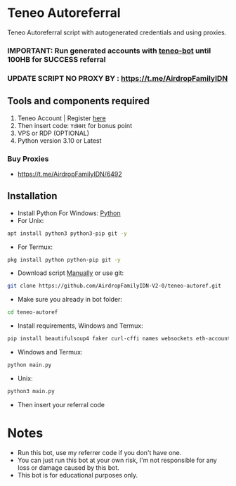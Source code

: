 # Teneo Autoreferral
Teneo Autoreferral script with autogenerated credentials and using proxies.
### IMPORTANT: Run generated accounts with [teneo-bot](https://github.com/im-hanzou/teneo-bot) until 100HB for SUCCESS referral
### UPDATE SCRIPT NO PROXY BY : https://t.me/AirdropFamilyIDN
## Tools and components required
1. Teneo Account | Register [here](https://dashboard.teneo.pro/auth/signup)
2. Then insert code: ``YdHHt`` for bonus point
3. VPS or RDP (OPTIONAL)
4. Python version 3.10 or Latest

### Buy Proxies
- https://t.me/AirdropFamilyIDN/6492
## Installation
- Install Python For Windows: [Python](https://www.python.org/ftp/python/3.13.0/python-3.13.0-amd64.exe)
- For Unix:
```bash
apt install python3 python3-pip git -y
```
- For Termux:
```bash
pkg install python python-pip git -y
```
- Download script [Manually](https://github.com/im-hanzou/teneo-autoref/archive/refs/heads/main.zip) or use git:
```bash
git clone https://github.com/AirdropFamilyIDN-V2-0/teneo-autoref.git
```
- Make sure you already in bot folder:
```bash
cd teneo-autoref
```
- Install requirements, Windows and Termux:
```bash
pip install beautifulsoup4 faker curl-cffi names websockets eth-account aiohttp
```
- Windows and Termux:
```bash
python main.py
```
- Unix:
```bash
python3 main.py
```
- Then insert your referral code
# Notes
- Run this bot, use my referrer code if you don't have one.
- You can just run this bot at your own risk, I'm not responsible for any loss or damage caused by this bot.
- This bot is for educational purposes only.
